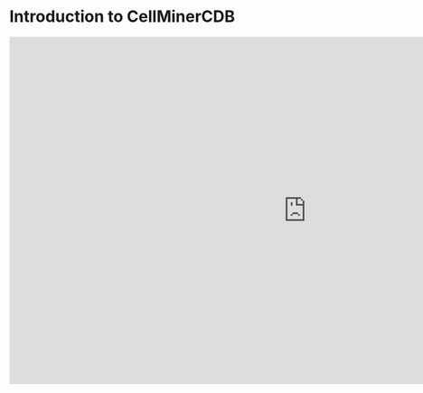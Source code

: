 <!-- TOC -->
# Introduction to CellMinerCDB
<iframe width="1050" height="615" src="https://www.youtube.com/embed/XljXazRGkQ8" frameborder="0" allow="accelerometer; autoplay; encrypted-media; gyroscope; picture-in-picture" allowfullscreen></iframe>


